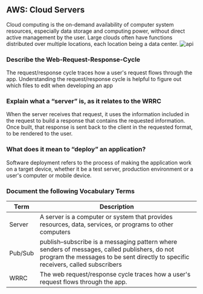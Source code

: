 ## AWS: Cloud Servers
Cloud computing is the on-demand availability of computer system resources, especially data storage and computing power, without direct active management by the user. Large clouds often have functions distributed over multiple locations, each location being a data center. 
![api](https://www.stratacore.com/hs-fs/hub/282679/file-227450102-jpg/images/cloud-computing-2-1.jpg)

### Describe the Web-Request-Response-Cycle
The request/response cycle traces how a user's request flows through the app. Understanding the request/response cycle is helpful to figure out which files to edit when developing an app
### Explain what a “server” is, as it relates to the WRRC
When the server receives that request, it uses the information included in the request to build a response that contains the requested information. Once built, that response is sent back to the client in the requested format, to be rendered to the user.
### What does it mean to “deploy” an application?
Software deployment refers to the process of making the application work on a target device, whether it be a test server, production environment or a user's computer or mobile device.

### Document the following Vocabulary Terms

|Term|Description|
|----|----|
|Server|A server is a computer or system that provides resources, data, services, or programs to other computers|
|Pub/Sub|publish–subscribe is a messaging pattern where senders of messages, called publishers, do not program the messages to be sent directly to specific receivers, called subscribers|
|WRRC|The web request/response cycle traces how a user's request flows through the app.|
